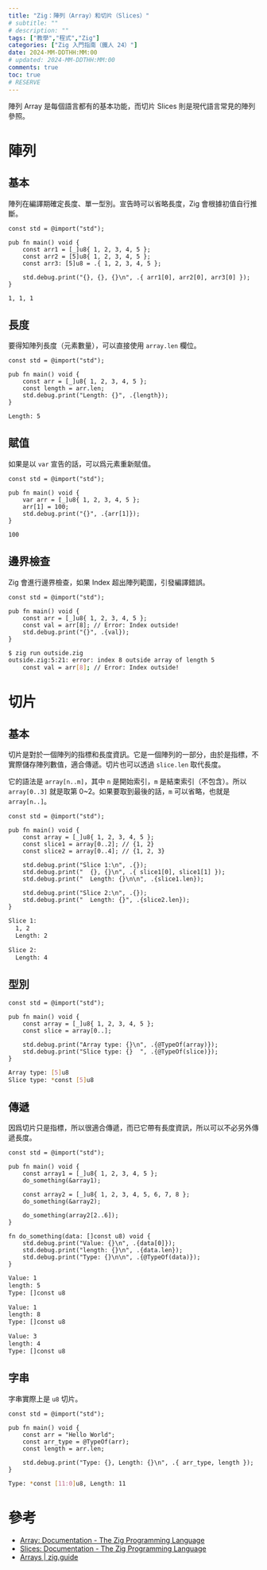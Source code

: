 ```yaml
---
title: "Zig：陣列（Array）和切片（Slices）"
# subtitle: ""
# description: ""
tags: ["教學","程式","Zig"]
categories: ["Zig 入門指南（鐵人 24）"]
date: 2024-MM-DDTHH:MM:00
# updated: 2024-MM-DDTHH:MM:00
comments: true
toc: true
# RESERVE
---
```


陣列 Array 是每個語言都有的基本功能，而切片 Slices 則是現代語言常見的陣列參照。

<!-- more -->

# 陣列

## 基本

陣列在編譯期確定長度、單一型別。宣告時可以省略長度，Zig 會根據初值自行推斷。

```zig
const std = @import("std");

pub fn main() void {
    const arr1 = [_]u8{ 1, 2, 3, 4, 5 };
    const arr2 = [5]u8{ 1, 2, 3, 4, 5 };
    const arr3: [5]u8 = .{ 1, 2, 3, 4, 5 };

    std.debug.print("{}, {}, {}\n", .{ arr1[0], arr2[0], arr3[0] });
}
```

```bash
1, 1, 1
```

## 長度

要得知陣列長度（元素數量），可以直接使用 `array.len` 欄位。

```zig
const std = @import("std");

pub fn main() void {
    const arr = [_]u8{ 1, 2, 3, 4, 5 };
    const length = arr.len;
    std.debug.print("Length: {}", .{length});
}
```

```bash
Length: 5
```

## 賦值

如果是以 `var` 宣告的話，可以爲元素重新賦值。

```zig
const std = @import("std");

pub fn main() void {
    var arr = [_]u8{ 1, 2, 3, 4, 5 };
    arr[1] = 100;
    std.debug.print("{}", .{arr[1]});
}
```

```bash
100
```

## 邊界檢查

Zig 會進行邊界檢查，如果 Index 超出陣列範圍，引發編譯錯誤。

```zig
const std = @import("std");

pub fn main() void {
    const arr = [_]u8{ 1, 2, 3, 4, 5 };
    const val = arr[8]; // Error: Index outside!
    std.debug.print("{}", .{val});
}
```

```bash
$ zig run outside.zig
outside.zig:5:21: error: index 8 outside array of length 5
    const val = arr[8]; // Error: Index outside!
```

# 切片

## 基本

切片是對於一個陣列的指標和長度資訊。它是一個陣列的一部分，由於是指標，不實際儲存陣列數值，適合傳遞。切片也可以透過 `slice.len` 取代長度。

它的語法是 `array[n..m]`，其中 `n` 是開始索引，`m` 是結束索引（不包含）。所以  `array[0..3]` 就是取第 0~2。如果要取到最後的話，`m` 可以省略，也就是 `array[n..]`。

```zig
const std = @import("std");

pub fn main() void {
    const array = [_]u8{ 1, 2, 3, 4, 5 };
    const slice1 = array[0..2]; // {1, 2}
    const slice2 = array[0..4]; // {1, 2, 3}

    std.debug.print("Slice 1:\n", .{});
    std.debug.print("  {}, {}\n", .{ slice1[0], slice1[1] });
    std.debug.print("  Length: {}\n\n", .{slice1.len});

    std.debug.print("Slice 2:\n", .{});
    std.debug.print("  Length: {}", .{slice2.len});
}
```

```bash
Slice 1:
  1, 2
  Length: 2

Slice 2:
  Length: 4
```

## 型別

```zig
const std = @import("std");

pub fn main() void {
    const array = [_]u8{ 1, 2, 3, 4, 5 };
    const slice = array[0..];

    std.debug.print("Array type: {}\n", .{@TypeOf(array)});
    std.debug.print("Slice type: {}  ", .{@TypeOf(slice)});
}

```

```bash
Array type: [5]u8
Slice type: *const [5]u8
```

## 傳遞

因爲切片只是指標，所以很適合傳遞，而已它帶有長度資訊，所以可以不必另外傳遞長度。

```zig
const std = @import("std");

pub fn main() void {
    const array1 = [_]u8{ 1, 2, 3, 4, 5 };
    do_something(&array1);

    const array2 = [_]u8{ 1, 2, 3, 4, 5, 6, 7, 8 };
    do_something(&array2);

    do_something(array2[2..6]);
}

fn do_something(data: []const u8) void {
    std.debug.print("Value: {}\n", .{data[0]});
    std.debug.print("length: {}\n", .{data.len});
    std.debug.print("Type: {}\n\n", .{@TypeOf(data)});
}
```

```bash
Value: 1
length: 5
Type: []const u8

Value: 1
length: 8
Type: []const u8

Value: 3
length: 4
Type: []const u8
```

## 字串

字串實際上是 `u8` 切片。

```zig
const std = @import("std");

pub fn main() void {
    const arr = "Hello World";
    const arr_type = @TypeOf(arr);
    const length = arr.len;

    std.debug.print("Type: {}, Length: {}\n", .{ arr_type, length });
}
```

```bash
Type: *const [11:0]u8, Length: 11
```

# 參考

- [Array: Documentation - The Zig Programming Language](https://ziglang.org/documentation/0.13.0/#Arrays)
- [Slices: Documentation - The Zig Programming Language](https://ziglang.org/documentation/0.13.0/#Slices)
- [Arrays | zig.guide](https://zig.guide/language-basics/arrays)
